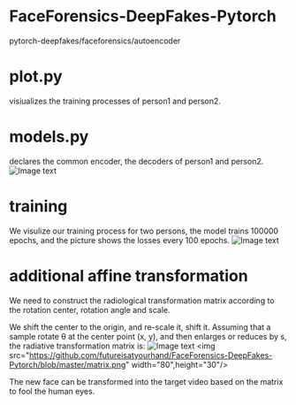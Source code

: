 # FaceForensics-DeepFakes-Pytorch
pytorch-deepfakes/faceforensics/autoencoder
# plot.py
visiualizes the training processes of person1 and person2.

# models.py
declares the common encoder, the decoders of person1 and person2.
![Image text](https://github.com/futureisatyourhand/FaceForensics-DeepFakes-Pytorch/blob/master/deepfake.gif)
# training
We visulize our training process for two persons, the model trains 100000 epochs, and the picture shows the losses every 100 epochs.
![Image text](https://github.com/futureisatyourhand/FaceForensics-DeepFakes-Pytorch/blob/master/train.png)

# additional affine transformation
We need to construct the radiological transformation matrix according to the rotation center, rotation angle and scale.

We shift the center to the origin, and re-scale it, shift it.
Assuming that a sample rotate θ at the center point (x, y), and then enlarges or reduces by s, the radiative transformation matrix is:
![Image text](https://github.com/futureisatyourhand/FaceForensics-DeepFakes-Pytorch/blob/master/train.png)
<img src="https://github.com/futureisatyourhand/FaceForensics-DeepFakes-Pytorch/blob/master/matrix.png" width="80",height="30"/>

The new face can be transformed into the target video based on the matrix to fool the human eyes.

